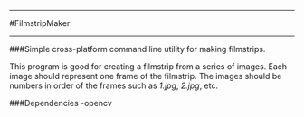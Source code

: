 **********************************************
#FilmstripMaker
**********************************************

###Simple cross-platform command line utility for making filmstrips.

This program is good for creating a filmstrip from a series of images. Each image should represent
one frame of the filmstrip.  The images should be numbers in order of the frames such as *1.jpg*, *2.jpg*, etc.

###Dependencies
-opencv
